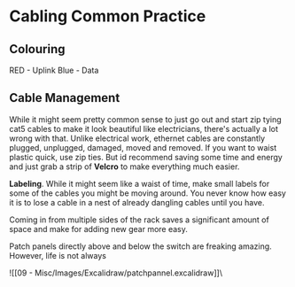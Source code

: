 # Cabling Common Practice


## Colouring
RED - Uplink
Blue - Data

## Cable Management
While it might seem pretty common sense to just go out and start zip tying cat5 cables  to make it look beautiful like electricians, there's actually a lot wrong with that. Unlike electrical work, ethernet cables are constantly plugged, unplugged, damaged, moved and removed. If you want to waist plastic quick, use zip ties. But id recommend saving some time and energy and just grab a strip of **Velcro** to make everything much easier.

**Labeling**. While it might seem like a waist of time, make small labels for some of the cables you might be moving around. You never know how easy it is to lose a cable in a nest of already dangling cables until you have. 

Coming in from multiple sides of the rack saves a significant amount of space and make for adding new gear more easy.

Patch panels directly above and below the switch are freaking amazing. However, life is not always 

![[09 - Misc/Images/Excalidraw/patchpannel.excalidraw]]\
